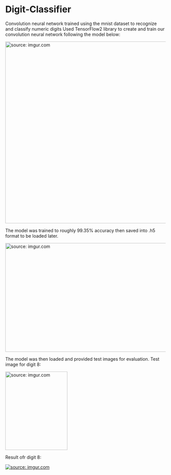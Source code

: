 # Digit-Classifier
Convolution neural network trained using the mnist dataset to recognize and classify numeric digits
Used TensorFlow2 library to create and train our convolution neural network following the model below:

<a href="https://imgur.com/WtaG1vJ"><img src="https://i.imgur.com/WtaG1vJ.png" title="source: imgur.com" width="629" height="570" /></a>

The model was trained to roughly 99.35% accuracy then saved into .h5 format to be loaded later.

<a href="https://imgur.com/Ta9bmlQ"><img src="https://i.imgur.com/Ta9bmlQ.png" title="source: imgur.com" width="660" height="341" /></a>

The model was then loaded and provided test images for evaluation. 
Test image for digit 8:

<a href="https://imgur.com/dnd5oOw"><img src="https://i.imgur.com/dnd5oOw.png" title="source: imgur.com" width="195" height="246"/></a>

Result ofr digit 8:

<a href="https://imgur.com/d5lrv4u"><img src="https://i.imgur.com/d5lrv4u.png" title="source: imgur.com" /></a>
